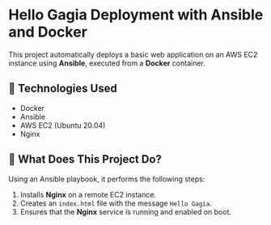 # Hello Gagia Deployment with Ansible and Docker

This project automatically deploys a basic web application on an AWS EC2 instance using **Ansible**, executed from a **Docker** container.

## 🧱 Technologies Used

- Docker
- Ansible
- AWS EC2 (Ubuntu 20.04)
- Nginx

## 🚀 What Does This Project Do?

Using an Ansible playbook, it performs the following steps:

1. Installs **Nginx** on a remote EC2 instance.
2. Creates an `index.html` file with the message `Hello Gagia`.
3. Ensures that the **Nginx** service is running and enabled on boot.




